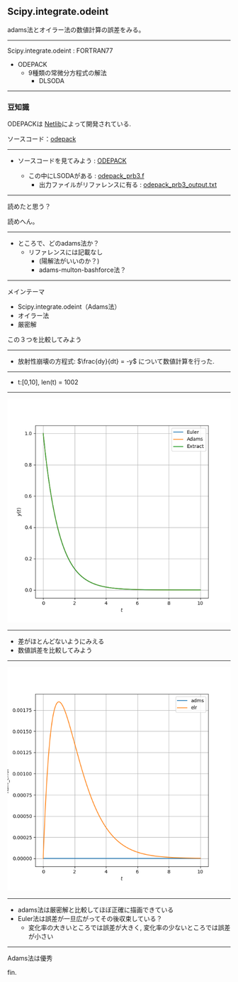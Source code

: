 ## Scipy.integrate.odeint

adams法とオイラー法の数値計算の誤差をみる。

---
Scipy.integrate.odeint : FORTRAN77

- ODEPACK
	- 9種類の常微分方程式の解法
		- DLSODA


-----

### 豆知識

ODEPACKは
[Netlib](http://www.netlib.org/master_counts2.html#odepack)によって開発されている.


ソースコード：[odepack](https://www.netlib.org/odepack/index.html)

-----

- ソースコードを見てみよう : [ODEPACK](https://people.sc.fsu.edu/~jburkardt/f77_src/odepack/odepack.html)
	
	- この中にLSODAがある : [odepack_prb3.f](https://people.sc.fsu.edu/~jburkardt/f77_src/odepack/odepack_prb3.f)
		- 出力ファイルがリファレンスに有る : 
[odepack_prb3_output.txt](https://people.sc.fsu.edu/~jburkardt/f77_src/odepack/odepack_prb3_output.txt)

-----

読めたと思う？


読めへん。


-----

- ところで、どのadams法か？
	- リファレンスには記載なし
    	- (陽解法がいいのか？)
		- adams-multon-bashforce法？

-----

メインテーマ

- Scipy.integrate.odeint（Adams法）
- オイラー法
- 厳密解

この３つを比較してみよう

-----

- 放射性崩壊の方程式: $\frac{dy}{dt} = -y$ について数値計算を行った.

-----

- t:[0,10], len(t) = 1002




-----


![](resolt_cal.png)


-----


- 差がほとんどないようにみえる
- 数値誤差を比較してみよう

-----


![](num_error.png)


---

- adams法は厳密解と比較してほぼ正確に描画できている
- Euler法は誤差が一旦広がってその後収束している？
	- 変化率の大きいところでは誤差が大きく, 変化率の少ないところでは誤差が小さい

---

Adams法は優秀



fin.